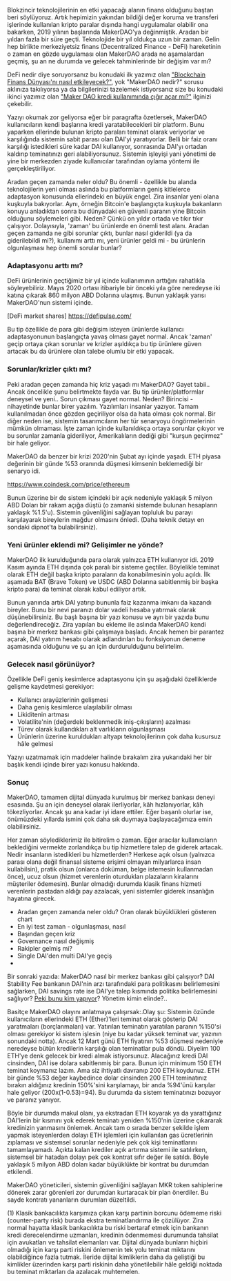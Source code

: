 Blokzincir teknolojilerinin en etki yapacağı alanın finans olduğunu baştan beri söylüyoruz. Artık hepimizin yakından bildiği değer koruma ve transferi işlerinde kullanılan kripto paralar dışında hangi uygulamalar olabilir ona bakarken, 2019 yılının başlarında MakerDAO'ya değinmiştik. Aradan bir yıldan fazla bir süre geçti. Teknolojide bir yıl oldukça uzun bir zaman. Gelin hep birlikte merkeziyetsiz finans (Decentralized Finance - DeFi) hareketinin o zaman en gözde uygulaması olan MakerDAO arada ne aşamalardan geçmiş, şu an ne durumda ve gelecek tahminlerinde bir değişim var mı?

DeFi nedir diye soruyorsanız bu konudaki ilk yazımız olan ["Blockchain Finans Dünyası'nı nasıl etkileyecek?"](https://ademimerkezi.com/genel/2019/02/14/Blockchain-finans-dunyasini-nasil-etkileyecek.html), yok "MakerDAO nedir?" sorusu aklınıza takılıyorsa ya da bilgilerinizi tazelemek istiyorsanız size bu konudaki ikinci yazımız olan ["Maker DAO kredi kullanımında çığır açar mı?"](/genel/2019/02/15/MakerDAO-kredi-kullaniminda-cigir-acar-mi.html) ilginizi çekebilir. 

Yazıyı okumak zor geliyorsa eğer bir paragrafta özetlersek, MakerDAO kullanıcıların kendi başlarına kredi yaratabilecekleri bir platform. Bunu yaparken ellerinde bulunan kripto paraları teminat olarak veriyorlar ve karşılığında sistemin sabit parası olan DAI'yi yaratıyorlar. Belli bir faiz oranı karşılığı istedikleri süre kadar DAI kullanıyor, sonrasında DAI'yı ortadan kaldırıp teminatınızı geri alabiliyorsunuz. Sistemin işleyişi yani yönetimi de yine bir merkezden ziyade kullanıcılar tarafından oylama yöntemi ile gerçekleştiriliyor. 

Aradan geçen zamanda neler oldu? Bu önemli -  özellikle bu alanda teknolojilerin yeni olması aslında bu platformların geniş kitlelerce adaptasyon konusunda ellerindeki en büyük engel. Zira insanlar yeni olana kuşkuyla bakıyorlar. Aynı, örneğin Bitcoin'e başlangıçta kuşkuyla bakanların konuyu anladıktan sonra bu dünyadaki en güvenli paranın yine Bitcoin olduğunu söylemeleri gibi. Neden? Çünkü on yıldır ortada ve tıkır tıkır çalışıyor. Dolayısıyla, 'zaman' bu ürünlerde en önemli test alanı. Aradan geçen zamanda ne gibi sorunlar çıktı, bunlar nasıl giderildi (ya da giderilebildi mi?), kullanımı arttı mı, yeni ürünler geldi mi - bu ürünlerin olgunlaşması hep önemli sorular bunlar? 

### Adaptasyonu arttı mı?
DeFi ürünlerinin geçtiğimiz bir yıl içinde kullanımının arttığını rahatlıkla söyleyebiliriz. Mayıs 2020 ortası itibariyle bir önceki yıla göre neredeyse iki katına çıkarak 860 milyon ABD Dolarına ulaşmış. Bunun yaklaşık yarısı MakerDAO'nun sistemi içinde.

[DeFi market shares]
https://defipulse.com/

Bu tip özellikle de para gibi değişim isteyen ürünlerde kullanıcı adaptasyonunun başlangıçta yavaş olması gayet normal.  Ancak 'zaman' geçip ortaya çıkan sorunlar ve krizler aşıldıkça bu tip ürünlere güven artacak bu da ürünlere olan talebe olumlu bir etki yapacak. 


### Sorunlar/krizler çıktı mı?

Peki aradan geçen zamanda hiç kriz yaşadı mı MakerDAO? Gayet tabii..  Ancak öncelikle şunu belirtmekte fayda var. Bu tip ürünler/platformlar deneysel ve yeni.. Sorun çıkması gayet normal. Neden? Birincisi - nihayetinde bunlar birer yazılım. Yazılımları insanlar yazıyor. Tamam kullanılmadan önce gözden geçiriliyor olsa da hata olması çok normal. Bir diğer neden ise, sistemin tasarımcıların her tür senaryoyu öngörmelerinin mümkün olmaması. İşte zaman içinde kullanıldıkça ortaya sorunlar çıkıyor ve bu sorunlar zamanla gideriliyor, Amerikalıların dediği gibi "kurşun geçirmez" bir hale geliyor. 

MakerDAO da benzer bir krizi 2020'nin Şubat ayı içinde yaşadı. ETH piyasa değerinin bir günde %53 oranında düşmesi kimsenin beklemediği bir senaryo idi. 

https://www.coindesk.com/price/ethereum

Bunun üzerine bir de sistem içindeki bir açık nedeniyle yaklaşık 5 milyon ABD Doları bir rakam açığa düştü (o zamanki sistemde bulunan hesapların yaklaşık %1.5'u). Sistemin güvenliğini sağlayan topluluk bu parayı karşılayarak bireylerin mağdur olmasını önledi. (Daha teknik detayı en sondaki dipnot'ta bulabilirsiniz). 

### Yeni ürünler eklendi mi? Gelişimler ne yönde?
MakerDAO ilk kurulduğunda para olarak yalnızca ETH kullanıyor idi. 2019 Kasım ayında ETH dışında çok paralı bir sisteme geçtiler. Böylelikle  teminat olarak ETH değil başka kripto paraların da konabilmesinin yolu açıldı. İlk aşamada BAT (Brave Token) ve USDC (ABD Dolarına sabitlenmiş bir başka kripto para) da teminat olarak kabul ediliyor artık. 

Bunun yanında artık DAI yatırıp bununla faiz kazanma imkanı da kazandı bireyler. Bunu bir nevi paranızı dolar vadeli hesaba yatırmak olarak düşünebilirsiniz. Bu başlı başına bir yazı konusu ve ayrı bir yazıda bunu değerlendireceğiz. Zira yapılan bu ekleme ile aslında MakerDAO kendi başına bir merkez bankası gibi çalışmaya başladı. Ancak hemen bir parantez açarak, DAI yatırım hesabı olarak adlandırılan bu fonksiyonun deneme aşamasında olduğunu ve şu an için durdurulduğunu belirtelim. 


### Gelecek nasıl görünüyor?

Özellikle DeFi  geniş kesimlerce adaptasyonu için şu aşağıdaki özelliklerde gelişme kaydetmesi gerekiyor: 
 
- Kullanıcı arayüzlerinin gelişmesi
- Daha geniş kesimlerce ulaşılabilir olması
- Likiditenin artması
- Volatilite'nin (değerdeki beklenmedik iniş-çıkışların) azalması
- Türev olarak kullandıkları alt varlıkların olgunlaşması
- Ürünlerin üzerine kuruldukları altyapı teknolojilerinın çok daha kusursuz hâle gelmesi

Yazıyı uzatmamak için maddeler halinde bırakalım zira yukarıdaki her bir başlık kendi içinde birer yazı konusu hakkında. 


### Sonuç
MakerDAO, tamamen dijital dünyada kurulmuş bir merkez bankası deneyi esasında. Şu an için deneysel olarak ilerliyorlar, kâh hızlanıyorlar, kâh tökezliyorlar. Ancak şu ana kadar iyi idare ettiler. Eğer başarılı olurlar ise, önümüzdeki yıllarda ismini çok daha sık duymaya başlayacağımıza emin olabilirsiniz. 

Her zaman söylediklerimiz ile bitirelim o zaman. Eğer aracılar kullanıcıların beklediğini vermekte zorlandıkça bu tip hizmetlere talep de giderek artacak. Nedir insanların istedikleri bu hizmetlerden? Herkese açık olsun (yalnızca parası olana değil finansal sisteme erişimi olmayan milyarlarca insan kullabilsin), pratik olsun (onlarca doküman, belge istemesin kullanmadan önce), ucuz olsun (hizmet verenlerin oturdukları plazaların kiralarını müşteriler ödemesin). Bunlar olmadığı durumda klasik finans hizmeti verenlerin pastadan aldığı pay azalacak, yeni sistemler giderek insanlığın hayatına girecek. 




- Aradan geçen zamanda neler oldu? Oran olarak büyüklükleri gösteren chart
- En iyi test zaman - olgunlaşması, nasıl
- Başından geçen kriz
- Governance nasıl değişmiş
- Rakipler gelmiş mi?
- Single DAI'den multi DAI'ye geçiş
- 

Bir sonraki yazıda: 
MakerDAO nasıl bir merkez bankası gibi çalışıyor? DAI Stability Fee bankanın DAI'nin arzı tarafındaki para politikasını belirlemesini sağlarken, DAI savings rate ise DAI'ye talep kısmında politika belirlemesini sağlıyor? [Peki bunu kim yapıyor](https://ethereumprice.org/guides/article/dai-savings-rate-explained/)? Yönetim kimin elinde?.. 


Basitçe MakerDAO olayını anlatmaya çalışırsak:.Olay şu: Sistemin özünde kullanıcıların ellerindeki ETH (Ether)'leri teminat olarak gösterip DAI yaratmaları (borçlanmaları) var. Yatırılan teminatın yaratılan paranın %150'si olması gerekiyor ki sistem işlesin (niye bu kadar yüksek teminat var, yazının sonundaki notta). Ancak 12 Mart günü ETH fiyatının %53 düşmesi nedeniyle neredeyse bütün kredilerin karşılığı olan teminatlar pula döndü. 
Diyelim 100 ETH'ye denk gelecek bir kredi almak istiyorsunuz. Alacağınız kredi DAI cinsinden, DAI ise dolara sabitlenmiş bir para. Bunun için minimum 150 ETH teminat koymanız lazım. Ama siz ihtiyatlı davranıp 200 ETH koydunuz. ETH bir günde %53 değer kaybedince dolar cinsinden 200 ETH teminatınız bırakın aldığınız kredinin 150%'sini karşılamayı, bir anda %94'ünü karşılar hale geliyor (200x(1-0.53)=94). Bu durumda da sistem teminatınızı bozuyor ve paranız yanıyor. 

Böyle bir durumda makul olanı, ya ekstradan ETH koyarak ya da yarattığınız DAI'lerin bir kısmını yok ederek teminatı yeniden %150'nin üzerine çıkararak kredinizin yanmasını önlemek. Ancak tam o sırada benzer şekilde işlem yapmak isteyenlerden dolayı ETH işlemleri için kullanılan gas ücretlerinin zıplaması ve sistemsel sorunlar nedeniyle pek çok kişi teminatlarını tamamlayamadı. Açıkta kalan krediler açık artırma sistemi ile satılırken, sistemsel bir hatadan dolayı pek çok kontrat sıfır değer ile satıldı. Böyle yaklaşık 5 milyon ABD doları kadar büyüklükte bir kontrat bu durumdan etkilendi. 

MakerDAO yöneticileri, sistemin güvenliğini sağlayan MKR token sahiplerine dönerek zarar görenleri zor durumdan kurtaracak bir plan önerdiler. Bu sayde kontratı yananların durumları düzeltildi. 

(1) Klasik bankacılıkta karşımıza çıkan karşı partinin borcunu ödememe riski (counter-party risk) burada ekstra teminatlandırma ile çözülüyor. Zira normal hayatta klasik bankacılıkta bu riski bertaraf etmek için bankanın kredi derecelendirme uzmanları, kredinin ödenmemesi durumunda tahsilat için avukatları ve tahsilat elemanları var. Dijital dünyada bunların hiçbiri olmadığı için karşı parti riskini önlemenin tek yolu teminat miktarını olabildiğince fazla tutmak. İleride dijital kimliklerin daha da geliştiği bu kimlikler üzerinden karşı parti riskinin daha yönetilebilir hâle geldiği noktada bu teminat miktarları da azalacak muhtemelen. 
